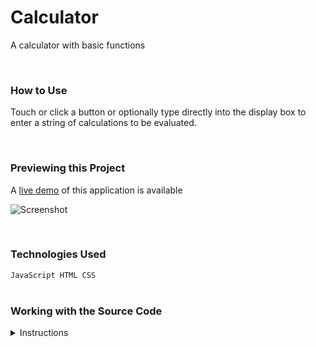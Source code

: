
# Calculator

A calculator with basic functions

  <br/>

### How to Use
Touch or click a button or optionally type directly into the display box to enter a string of calculations to be evaluated.

<br/>

### Previewing this Project
A [live demo](https://kentpmckinney.github.io/epi-calculator) of this application is available

![Screenshot](http://kentpmckinney.github.io/epi-calculator/epi-calculator.gif)

<br/>

### Technologies Used

  <code>JavaScript
HTML
CSS</code>
  <br/>
  <br/>

### Working with the Source Code

<details markdown="1">
<summary>Instructions</summary>

<br/>
The following are suggestions to help set up a development environment for this project. The actual steps needed may differ slightly depending on the operating system and other factors.

<br/>
<br/>

### Prerequisites

The following software must be installed and properly configured on the target machine. 



* Git (recommended)
* An updated web browser (Internet Explorer may not be compatible)
<br/>

### Setting up a Development Environment

The following steps are meant to be a quick way to get the project up and running.


1. Download a copy of the source code from: https://github.com/kentpmckinney/epi-calculator or clone using the repository link: https://github.com/kentpmckinney/epi-calculator.git
1. Launch a new tab in a web browser
1. Select to open a file location and navigate to the folder location of the source files
1. Choose the file <code>index.html</code>
<br/>

### Notes



### Deployment

The files provided are ready to be deployed directly to a web server.

<!-- </details> -->

<br/>

### Authors

[kentpmckinney](https://github.com/kentpmckinney)
<br/>
<br/>

### Acknowledgments

<sub markdown="1">https://www.learnhowtoprogram.com/introduction-to-programming/javascript-and-jquery/practice-calculator-and-more</sub>
<br/>
<br/>

###### <sub markdown="1">Copyright&copy; 2020 [kentpmckinney](https://github.com/kentpmckinney). All rights reserved.</sub>